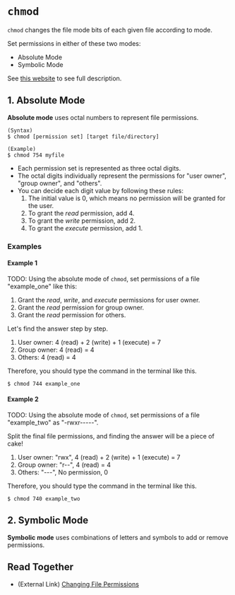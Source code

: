 # `chmod`
`chmod` changes the file mode bits of each given file according to mode.

Set permissions in either of these two modes:

* Absolute Mode
* Symbolic Mode

See [this website](https://docs.oracle.com/cd/E19504-01/802-5750/6i9g464pv/index.html) to see full description.

## 1. Absolute Mode
**Absolute mode** uses octal numbers to represent file permissions.

    (Syntax)
    $ chmod [permission set] [target file/directory]
    
    (Example)
    $ chmod 754 myfile

* Each permission set is represented as three octal digits.
* The octal digits individually represent the permissions for "user owner", "group owner", and "others".
* You can decide each digit value by following these rules:
  1. The initial value is 0, which means no permission will be granted for the user.
  2. To grant the *read* permission, add 4.
  3. To grant the *write* permission, add 2.
  4. To grant the *execute* permission, add 1.

### Examples
#### Example 1
TODO: Using the absolute mode of `chmod`, set permissions of a file "example_one" like this:

  1. Grant the *read*, *write*, and *execute* permissions for user owner.
  2. Grant the *read* permission for group owner.
  3. Grant the *read* permission for others.

Let's find the answer step by step.

1. User owner: 4 (read) + 2 (write) + 1 (execute) = 7
2. Group owner: 4 (read) = 4
3. Others: 4 (read) = 4

Therefore, you should type the command in the terminal like this.

    $ chmod 744 example_one

#### Example 2
TODO: Using the absolute mode of `chmod`, set permissions of a file "example_two" as "-rwxr-----".

Split the final file permissions, and finding the answer will be a piece of cake!

1. User owner: "rwx", 4 (read) + 2 (write) + 1 (execute) = 7
2. Group owner: "r--", 4 (read) = 4
3. Others: "---", No permission, 0

Therefore, you should type the command in the terminal like this.

    $ chmod 740 example_two

## 2. Symbolic Mode
**Symbolic mode** uses combinations of letters and symbols to add or remove permissions.

## Read Together
* (External Link) [Changing File Permissions](https://docs.oracle.com/cd/E19504-01/802-5750/6i9g464pv/index.html)
